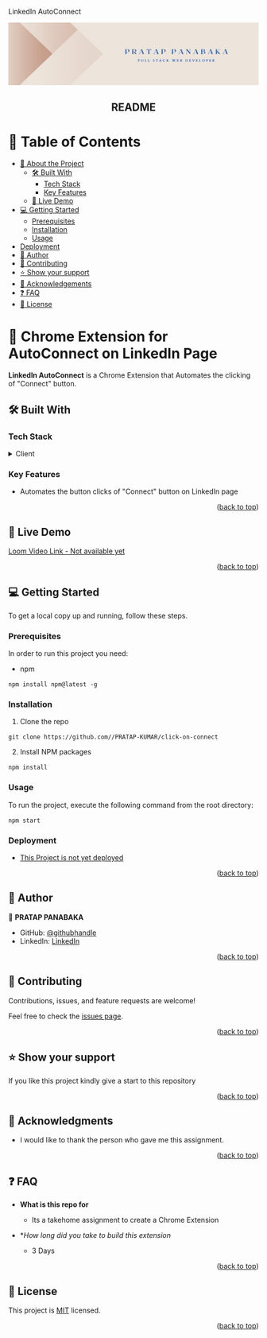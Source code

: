 LinkedIn AutoConnect

<a name="readme-top"></a>

<div align="center">
  <img src="pratap_live.jpeg" alt="logo" width="auto"  height="auto" />
  <h2><b>README</b></h2>
</div>

<!-- TABLE OF CONTENTS -->

# 📗 Table of Contents

- [📖 About the Project](#about-project)
  - [🛠 Built With](#built-with)
    - [Tech Stack](#tech-stack)
    - [Key Features](#key-features)
  - [🚀 Live Demo](#live-demo)
- [💻 Getting Started](#getting-started)
  - [Prerequisites](#prerequisites)
  - [Installation](#installation)
  - [Usage](#usage)
- [Deployment](#deployment)
- [👥 Author](#author)
- [🤝 Contributing](#contributing)
- [⭐️ Show your support](#support)
- [🙏 Acknowledgements](#acknowledgements)
- [❓ FAQ](#faq)
- [📝 License](#license)

<!-- PROJECT DESCRIPTION -->

# 📖 Chrome Extension for AutoConnect on LinkedIn Page <a name="about-project"></a>

**LinkedIn AutoConnect** is a Chrome Extension that Automates the clicking of "Connect" button.

## 🛠 Built With <a name="built-with"></a>

### Tech Stack <a name="tech-stack"></a>

<details>
  <summary>Client</summary>
  <ul>
    <li><a href="https://reactjs.org/">REACT</a></li>
  </ul>
</details>

<!-- Features -->

### Key Features <a name="key-features"></a>

- Automates the button clicks of "Connect" button on LinkedIn page

<p align="right">(<a href="#readme-top">back to top</a>)</p>

<!-- LIVE DEMO -->

## 🚀 Live Demo <a name="live-demo"></a>

[Loom Video Link - Not available yet](https://www.loom.com/)

<p align="right">(<a href="#readme-top">back to top</a>)</p>

<!-- GETTING STARTED -->

## 💻 Getting Started <a name="getting-started"></a>

To get a local copy up and running, follow these steps.

### Prerequisites

In order to run this project you need:

- npm
````
npm install npm@latest -g
````

### Installation
1. Clone the repo
````
git clone https://github.com//PRATAP-KUMAR/click-on-connect
````
2. Install NPM packages
````
npm install
````

### Usage

To run the project, execute the following command from the root directory:

````
npm start
````

### Deployment

- [This Project is not yet deployed](https://netlify.com)

<p align="right">(<a href="#readme-top">back to top</a>)</p>

<!-- AUTHORS -->

## 👥 Author <a name="author"></a>

👤 **PRATAP PANABAKA**

- GitHub: [@githubhandle](https://github.com/PRATAP-KUMAR)
- LinkedIn: [LinkedIn](https://linkedin.com/in/pratap-kumar-panabaka)

<p align="right">(<a href="#readme-top">back to top</a>)</p>


<!-- CONTRIBUTING -->

## 🤝 Contributing <a name="contributing"></a>

Contributions, issues, and feature requests are welcome!

Feel free to check the [issues page](../../issues/).

<p align="right">(<a href="#readme-top">back to top</a>)</p>

<!-- SUPPORT -->

## ⭐️ Show your support <a name="support"></a>

If you like this project kindly give a start to this repository

<p align="right">(<a href="#readme-top">back to top</a>)</p>

<!-- ACKNOWLEDGEMENTS -->

## 🙏 Acknowledgments <a name="acknowledgements"></a>

- I would like to thank the person who gave me this assignment. 

<p align="right">(<a href="#readme-top">back to top</a>)</p>

<!-- FAQ (optional) -->

## ❓ FAQ <a name="faq"></a>

- **What is this repo for**

  - Its a takehome assignment to create a Chrome Extension

- **How long did you take to build this extension*

  - 3 Days

<p align="right">(<a href="#readme-top">back to top</a>)</p>

<!-- LICENSE -->

## 📝 License <a name="license"></a>

This project is [MIT](./MIT.md) licensed.  

<p align="right">(<a href="#readme-top">back to top</a>)</p>
